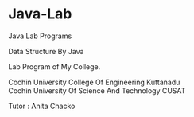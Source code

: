 # Java-Lab
Java Lab Programs


Data Structure By Java

Lab Program of My College.

Cochin University College Of Engineering Kuttanadu <br>
Cochin University Of Science And Technology CUSAT


Tutor : Anita Chacko
